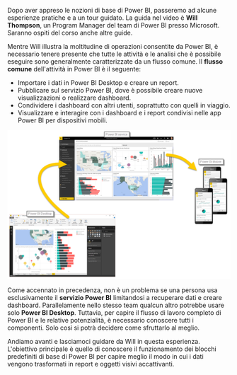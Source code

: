 Dopo aver appreso le nozioni di base di Power BI, passeremo ad alcune esperienze pratiche e a un tour guidato. La guida nel video è **Will Thompson**, un Program Manager del team di Power BI presso Microsoft. Saranno ospiti del corso anche altre guide.

Mentre Will illustra la moltitudine di operazioni consentite da Power BI, è necessario tenere presente che tutte le attività e le analisi che è possibile eseguire sono generalmente caratterizzate da un flusso comune. Il **flusso comune** dell'attività in Power BI è il seguente:

* Importare i dati in Power BI Desktop e creare un report.
* Pubblicare sul servizio Power BI, dove è possibile creare nuove visualizzazioni o realizzare dashboard.
* Condividere i dashboard con altri utenti, soprattutto con quelli in viaggio.
* Visualizzare e interagire con i dashboard e i report condivisi nelle app Power BI per dispositivi mobili.

![](media/0-1-intro-using-power-bi/c0a1_1.png)

Come accennato in precedenza, non è un problema se una persona usa esclusivamente il **servizio Power BI** limitandosi a recuperare dati e creare dashboard. Parallelamente nello stesso team qualcun altro potrebbe usare solo **Power BI Desktop**. Tuttavia, per capire il flusso di lavoro completo di Power BI e le relative potenzialità, è necessario conoscere tutti i componenti. Solo così si potrà decidere come sfruttarlo al meglio.

Andiamo avanti e lasciamoci guidare da Will in questa esperienza. L'obiettivo principale è quello di conoscere il funzionamento dei blocchi predefiniti di base di Power BI per capire meglio il modo in cui i dati vengono trasformati in report e oggetti visivi accattivanti.

